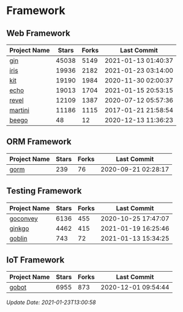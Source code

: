 # Framework

## Web Framework
| Project Name | Stars | Forks | Last Commit |
| ------------ | ----- | ----- | ----------- |
| [gin](https://github.com/gin-gonic/gin) | 45038 | 5149 | 2021-01-13 01:40:37 |
| [iris](https://github.com/kataras/iris) | 19936 | 2182 | 2021-01-23 03:14:00 |
| [kit](https://github.com/go-kit/kit) | 19190 | 1984 | 2020-11-30 02:00:37 |
| [echo](https://github.com/labstack/echo) | 19013 | 1704 | 2021-01-15 20:53:15 |
| [revel](https://github.com/revel/revel) | 12109 | 1387 | 2020-07-12 05:57:36 |
| [martini](https://github.com/go-martini/martini) | 11186 | 1115 | 2017-01-21 21:58:54 |
| [beego](https://github.com/astaxie/beego) | 48 | 12 | 2020-12-13 11:36:23 |

## ORM Framework
| Project Name | Stars | Forks | Last Commit |
| ------------ | ----- | ----- | ----------- |
| [gorm](https://github.com/jinzhu/gorm) | 239 | 76 | 2020-09-21 02:28:17 |

## Testing Framework
| Project Name | Stars | Forks | Last Commit |
| ------------ | ----- | ----- | ----------- |
| [goconvey](https://github.com/smartystreets/goconvey) | 6136 | 455 | 2020-10-25 17:47:07 |
| [ginkgo](https://github.com/onsi/ginkgo) | 4462 | 415 | 2021-01-19 16:25:46 |
| [goblin](https://github.com/franela/goblin) | 743 | 72 | 2021-01-13 15:34:25 |

## IoT Framework
| Project Name | Stars | Forks | Last Commit |
| ------------ | ----- | ----- | ----------- |
| [gobot](https://github.com/hybridgroup/gobot) | 6955 | 873 | 2020-12-01 09:54:44 |

*Update Date: 2021-01-23T13:00:58*